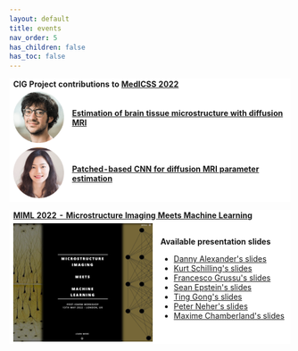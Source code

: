 ```yaml
---
layout: default
title: events
nav_order: 5
has_children: false
has_toc: false
---
```

<table style="border:hidden;background-color:#FFFFFF">
   <tr>
     <td style="border:hidden;background-color:#FFFFFF" colspan="2">
       <b>CIG Project contributions to <a href="https://medicss.cs.ucl.ac.uk">MedICSS 2022</a></b>
     </td>
   </tr>
   <tr>
     <td style="border:hidden;background-color:#FFFFFF">
     <img src="assets/headshots/michele.png" width="100">
     </td>
     <td style="border:hidden;background-color:#FFFFFF">
     <b><a href="https://github.com/CIG-UCL/MedICSS_2022_microImag">Estimation of brain tissue microstructure with diffusion MRI</a></b>
     </td>
   </tr>
   <tr>
     <td style="border:hidden;background-color:#FFFFFF">
     <img src="assets/headshots/ting.png" width="100">
     </td>
     <td style="border:hidden;background-color:#FFFFFF">
     <b><a href="https://github.com/CIG-UCL/DTIwithNeuralNetworkDemo">Patched-based CNN for diffusion MRI parameter estimation </a></b>
     </td>
   </tr>
</table>

<table style="border:hidden;background-color:#FFFFFF">
   <tr>
     <td style="border:hidden;background-color:#FFFFFF" colspan="2">
       <a href="http://cmic.cs.ucl.ac.uk/miml/index.html"><b>MIML 2022 - Microstructure Imaging Meets Machine Learning</b></a>
     </td>
   </tr>
   <tr>
     <td style="border:hidden;background-color:#FFFFFF">
        <img src="assets/events/miml2022.png" width="250" align="center">
     </td>
     <td style="border:hidden;background-color:#FFFFFF">
       <b>Available presentation slides</b>
       <ul>
         <li>
           <a href="assets/docs/MIML2022/talks/T01-DannyAlexander.pdf">Danny Alexander's slides</a>
         </li>
         <li>
           <a href="assets/docs/MIML2022/talks/T03-KurtSchilling.pdf">Kurt Schilling's slides</a>
         </li>
         <li>
           <a href="assets/docs/MIML2022/talks/T04-FrancescoGrussu.pdf">Francesco Grussu's slides</a>
         </li>
         <li>
           <a href="assets/docs/MIML2022/talks/T05-SeanEpstein.pdf">Sean Epstein's slides</a>
         </li>
         <li>
           <a href="assets/docs/MIML2022/talks/T07-TingGong.pdf">Ting Gong's slides</a>
         </li>
         <li>
           <a href="assets/docs/MIML2022/talks/T09-PeterNeher.pdf">Peter Neher's slides</a>
         </li>
         <li>
           <a href="assets/docs/MIML2022/talks/T10-MaximeChamberland.pdf">Maxime Chamberland's slides</a>
         </li>
       </ul>
     </td>
   </tr>
</table>
